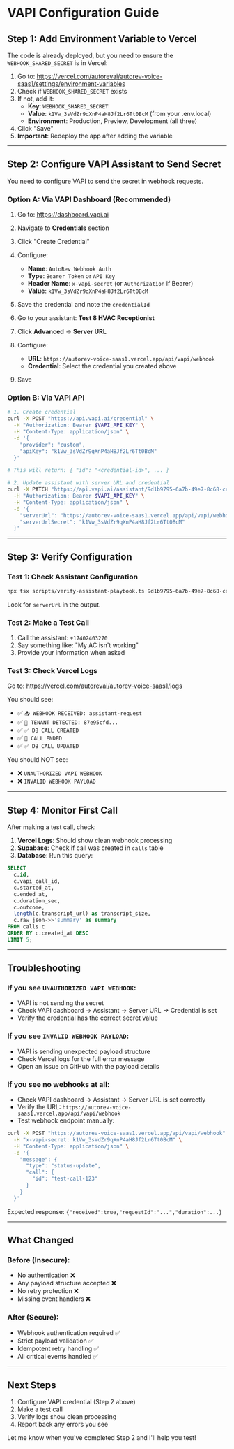 # VAPI Configuration Guide

## Step 1: Add Environment Variable to Vercel

The code is already deployed, but you need to ensure the `WEBHOOK_SHARED_SECRET` is in Vercel:

1. Go to: https://vercel.com/autorevai/autorev-voice-saas1/settings/environment-variables
2. Check if `WEBHOOK_SHARED_SECRET` exists
3. If not, add it:
   - **Key**: `WEBHOOK_SHARED_SECRET`
   - **Value**: `k1Vw_3sVdZr9qXnP4aH8Jf2Lr6Tt0BcM` (from your .env.local)
   - **Environment**: Production, Preview, Development (all three)
4. Click "Save"
5. **Important**: Redeploy the app after adding the variable

---

## Step 2: Configure VAPI Assistant to Send Secret

You need to configure VAPI to send the secret in webhook requests.

### Option A: Via VAPI Dashboard (Recommended)

1. Go to: https://dashboard.vapi.ai
2. Navigate to **Credentials** section
3. Click "Create Credential"
4. Configure:
   - **Name**: `AutoRev Webhook Auth`
   - **Type**: `Bearer Token` or `API Key`
   - **Header Name**: `x-vapi-secret` (or `Authorization` if Bearer)
   - **Value**: `k1Vw_3sVdZr9qXnP4aH8Jf2Lr6Tt0BcM`
5. Save the credential and note the `credentialId`

6. Go to your assistant: **Test 8 HVAC Receptionist**
7. Click **Advanced** → **Server URL**
8. Configure:
   - **URL**: `https://autorev-voice-saas1.vercel.app/api/vapi/webhook`
   - **Credential**: Select the credential you created above
9. Save

### Option B: Via VAPI API

```bash
# 1. Create credential
curl -X POST "https://api.vapi.ai/credential" \
  -H "Authorization: Bearer $VAPI_API_KEY" \
  -H "Content-Type: application/json" \
  -d '{
    "provider": "custom",
    "apiKey": "k1Vw_3sVdZr9qXnP4aH8Jf2Lr6Tt0BcM"
  }'

# This will return: { "id": "<credential-id>", ... }

# 2. Update assistant with server URL and credential
curl -X PATCH "https://api.vapi.ai/assistant/9d1b9795-6a7b-49e7-8c68-ce45895338c3" \
  -H "Authorization: Bearer $VAPI_API_KEY" \
  -H "Content-Type: application/json" \
  -d '{
    "serverUrl": "https://autorev-voice-saas1.vercel.app/api/vapi/webhook",
    "serverUrlSecret": "k1Vw_3sVdZr9qXnP4aH8Jf2Lr6Tt0BcM"
  }'
```

---

## Step 3: Verify Configuration

### Test 1: Check Assistant Configuration

```bash
npx tsx scripts/verify-assistant-playbook.ts 9d1b9795-6a7b-49e7-8c68-ce45895338c3
```

Look for `serverUrl` in the output.

### Test 2: Make a Test Call

1. Call the assistant: `+17402403270`
2. Say something like: "My AC isn't working"
3. Provide your information when asked

### Test 3: Check Vercel Logs

Go to: https://vercel.com/autorevai/autorev-voice-saas1/logs

You should see:
- ✅ `📥 WEBHOOK RECEIVED: assistant-request`
- ✅ `🏢 TENANT DETECTED: 87e95cfd...`
- ✅ `✅ DB CALL CREATED`
- ✅ `📴 CALL ENDED`
- ✅ `✅ DB CALL UPDATED`

You should NOT see:
- ❌ `UNAUTHORIZED VAPI WEBHOOK`
- ❌ `INVALID WEBHOOK PAYLOAD`

---

## Step 4: Monitor First Call

After making a test call, check:

1. **Vercel Logs**: Should show clean webhook processing
2. **Supabase**: Check if call was created in `calls` table
3. **Database**: Run this query:

```sql
SELECT
  c.id,
  c.vapi_call_id,
  c.started_at,
  c.ended_at,
  c.duration_sec,
  c.outcome,
  length(c.transcript_url) as transcript_size,
  c.raw_json->>'summary' as summary
FROM calls c
ORDER BY c.created_at DESC
LIMIT 5;
```

---

## Troubleshooting

### If you see `UNAUTHORIZED VAPI WEBHOOK`:
- VAPI is not sending the secret
- Check VAPI dashboard → Assistant → Server URL → Credential is set
- Verify the credential has the correct secret value

### If you see `INVALID WEBHOOK PAYLOAD`:
- VAPI is sending unexpected payload structure
- Check Vercel logs for the full error message
- Open an issue on GitHub with the payload details

### If you see no webhooks at all:
- Check VAPI dashboard → Assistant → Server URL is set correctly
- Verify the URL: `https://autorev-voice-saas1.vercel.app/api/vapi/webhook`
- Test webhook endpoint manually:

```bash
curl -X POST "https://autorev-voice-saas1.vercel.app/api/vapi/webhook" \
  -H "x-vapi-secret: k1Vw_3sVdZr9qXnP4aH8Jf2Lr6Tt0BcM" \
  -H "Content-Type: application/json" \
  -d '{
    "message": {
      "type": "status-update",
      "call": {
        "id": "test-call-123"
      }
    }
  }'
```

Expected response: `{"received":true,"requestId":"...","duration":...}`

---

## What Changed

### Before (Insecure):
- No authentication ❌
- Any payload structure accepted ❌
- No retry protection ❌
- Missing event handlers ❌

### After (Secure):
- Webhook authentication required ✅
- Strict payload validation ✅
- Idempotent retry handling ✅
- All critical events handled ✅

---

## Next Steps

1. Configure VAPI credential (Step 2 above)
2. Make a test call
3. Verify logs show clean processing
4. Report back any errors you see

Let me know when you've completed Step 2 and I'll help you test!
